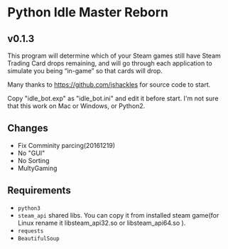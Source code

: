 Python Idle Master Reborn
===========

v0.1.3
-------

This program will determine which of your Steam games still have Steam Trading Card drops remaining, and will go through each application to simulate you being “in-game” so that cards will drop.

Many thanks to https://github.com/jshackles for source code to start.

Copy "idle_bot.exp" as "idle_bot.ini" and edit it before start.
I'm not sure that this work on Mac or Windows, or Python2.

Changes
-------
* Fix Comminity parcing(20161219)
* No "GUI"
* No Sorting
* MultyGaming

Requirements
-------
* `python3`
* `steam_api` shared libs. You can copy it from installed steam game(for Linux rename it libsteam_api32.so or libsteam_api64.so ).
* `requests`
* `BeautifulSoup`
